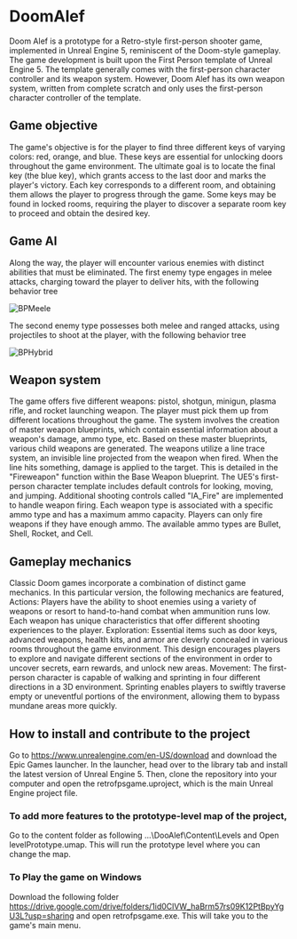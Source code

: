 # DoomAlef
Doom Alef is a prototype for a Retro-style first-person shooter game, implemented in Unreal Engine 5, reminiscent of the Doom-style gameplay. The game development is built upon the First Person template of Unreal Engine 5. The template generally comes with the first-person character controller and its weapon system. However, Doom Alef has its own weapon system, written from complete scratch and only uses the first-person character controller of the template. 

## Game objective
The game's objective is for the player to find three different keys of varying colors: red, orange, and blue. These keys are essential for unlocking doors throughout the game environment. The ultimate goal is to locate the final key (the blue key), which grants access to the last door and marks the player's victory. Each key corresponds to a different room, and obtaining them allows the player to progress through the game. Some keys may be found in locked rooms, requiring the player to discover a separate room key to proceed and obtain the desired key.

## Game AI
Along the way, the player will encounter various enemies with distinct abilities that must be eliminated. The first enemy type engages in melee attacks, charging toward the player to deliver hits, with the following behavior tree

![BPMeele](https://github.com/arashsheikhlar/DoomAlef/assets/53377712/e4452218-8df6-49fb-9faf-6dfa71d462ee)

The second enemy type possesses both melee and ranged attacks, using projectiles to shoot at the player, with the following behavior tree

![BPHybrid](https://github.com/arashsheikhlar/DoomAlef/assets/53377712/2a53a73a-f480-4d9f-93c7-506e45eaacb8)

## Weapon system
The game offers five different weapons: pistol, shotgun, minigun, plasma rifle, and rocket launching weapon. The player must pick them up from different locations throughout the game.
The system involves the creation of master weapon blueprints, which contain essential information about a weapon's damage, ammo type, etc. Based on these master blueprints, various child weapons are generated.
The weapons utilize a line trace system, an invisible line projected from the weapon when fired. When the line hits something, damage is applied to the target. This is detailed in the "Fireweapon" function within the Base Weapon blueprint. The UE5's first-person character template includes default controls for looking, moving, and jumping. Additional shooting controls called "IA_Fire" are implemented to handle weapon firing.
Each weapon type is associated with a specific ammo type and has a maximum ammo capacity. Players can only fire weapons if they have enough ammo. The available ammo types are Bullet, Shell, Rocket, and Cell.

## Gameplay mechanics
Classic Doom games incorporate a combination of distinct game mechanics. In this particular version, the following mechanics are featured,
Actions: Players have the ability to shoot enemies using a variety of weapons or resort to hand-to-hand combat when ammunition runs low. Each weapon has unique characteristics that offer different shooting experiences to the player.
Exploration: Essential items such as door keys, advanced weapons, health kits, and armor are cleverly concealed in various rooms throughout the game environment. This design encourages players to explore and navigate different sections of the environment in order to uncover secrets, earn rewards, and unlock new areas.
Movement: The first-person character is capable of walking and sprinting in four different directions in a 3D environment. Sprinting enables players to swiftly traverse empty or uneventful portions of the environment, allowing them to bypass mundane areas more quickly.

## How to install and contribute to the project
Go to https://www.unrealengine.com/en-US/download and download the Epic Games launcher. 
In the launcher, head over to the library tab and install the latest version of Unreal Engine 5.
Then, clone the repository into your computer and open the retrofpsgame.uproject, which is the main Unreal Engine project file.
### To add more features to the prototype-level map of the project, 
Go to the content folder as following 
...\DooAlef\Content\Levels
and Open levelPrototype.umap. This will run the prototype level where you can change the map.
### To Play the game on Windows
Download the following folder
https://drive.google.com/drive/folders/1id0ClVW_haBrm57rs09K12PtBpyYgU3L?usp=sharing
and open retrofpsgame.exe. This will take you to the game's main menu.


